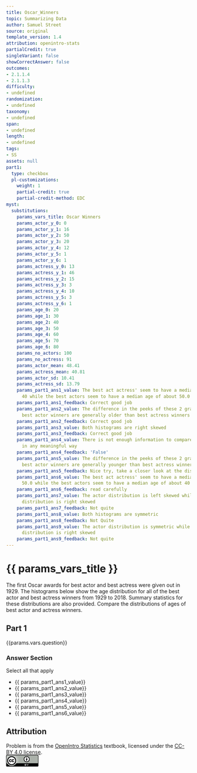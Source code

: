 ```yaml
---
title: Oscar_Winners
topic: Summarizing Data
author: Samuel Street
source: original
template_version: 1.4
attribution: openintro-stats
partialCredit: true
singleVariant: false
showCorrectAnswer: false
outcomes:
- 2.1.1.4
- 2.1.1.3
difficulty:
- undefined
randomization:
- undefined
taxonomy:
- undefined
span:
- undefined
length:
- undefined
tags:
- SS
assets: null
part1:
  type: checkbox
  pl-customizations:
    weight: 1
    partial-credit: true
    partial-credit-method: EDC
myst:
  substitutions:
    params_vars_title: Oscar Winners
    params_actor_y_0: 0
    params_actor_y_1: 16
    params_actor_y_2: 50
    params_actor_y_3: 20
    params_actor_y_4: 12
    params_actor_y_5: 1
    params_actor_y_6: 1
    params_actress_y_0: 13
    params_actress_y_1: 46
    params_actress_y_2: 15
    params_actress_y_3: 3
    params_actress_y_4: 10
    params_actress_y_5: 3
    params_actress_y_6: 1
    params_age_0: 20
    params_age_1: 30
    params_age_2: 40
    params_age_3: 50
    params_age_4: 60
    params_age_5: 70
    params_age_6: 80
    params_no_actors: 100
    params_no_actress: 91
    params_actor_mean: 48.41
    params_actress_mean: 40.81
    params_actor_sd: 10.41
    params_actress_sd: 13.79
    params_part1_ans1_value: The best act actress' seem to have a median age of approximately
      40 while the best actors seem to have a median age of about 50.0
    params_part1_ans1_feedback: Correct good job
    params_part1_ans2_value: The difference in the peeks of these 2 graphs could suggest
      best actor winners are generally older than best actress winners
    params_part1_ans2_feedback: Correct good job
    params_part1_ans3_value: Both histograms are right skewed
    params_part1_ans3_feedback: Correct good job
    params_part1_ans4_value: There is not enough information to compare the 2 distributions
      in any meaningful way
    params_part1_ans4_feedback: 'False'
    params_part1_ans5_value: The difference in the peeks of these 2 graphs could suggest
      best actor winners are generally younger than best actress winners
    params_part1_ans5_feedback: Nice try, take a closer look at the distributions
    params_part1_ans6_value: The best act actress' seem to have a median age of approximately
      50.0 while the best actors seem to have a median age of about 40
    params_part1_ans6_feedback: read carefully
    params_part1_ans7_value: The actor distribution is left skewed while the actress
      distribution is right skewed
    params_part1_ans7_feedback: Not quite
    params_part1_ans8_value: Both histograms are symmetric
    params_part1_ans8_feedback: Not Quite
    params_part1_ans9_value: The actor distribution is symmetric while the actress
      distribution is right skewed
    params_part1_ans9_feedback: Not quite
---
```

# {{ params_vars_title }}
The first Oscar awards for best actor and best actress were given out in 1929. The histograms below show the age distribution for all of the best actor and best actress winners from 1929 to 2018. Summary statistics for these distributions are also provided. Compare the distributions of ages of best actor and actress winners.

<pl-figure file-name="figure 1.png" type="dynamic" width="500px"></pl-figure>

## Part 1

{{params.vars.question}}

### Answer Section

Select all that apply

- {{ params_part1_ans1_value}}
- {{ params_part1_ans2_value}}
- {{ params_part1_ans3_value}}
- {{ params_part1_ans4_value}}
- {{ params_part1_ans5_value}}
- {{ params_part1_ans6_value}}

## Attribution

Problem is from the [OpenIntro Statistics](https://openintro.org/book/os/) textbook, licensed under the [CC-BY 4.0 license](https://creativecommons.org/licenses/by/4.0/).<br>![Image representing the Creative Commons 4.0 BY license.](https://raw.githubusercontent.com/firasm/bits/master/by.png)
